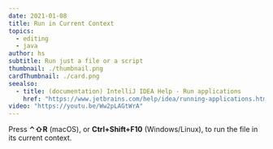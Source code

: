 ```yaml
---
date: 2021-01-08
title: Run in Current Context
topics:
  - editing
  - java
author: hs
subtitle: Run just a file or a script
thumbnail: ./thumbnail.png
cardThumbnail: ./card.png
seealso:
  - title: (documentation) IntelliJ IDEA Help - Run applications
    href: "https://www.jetbrains.com/help/idea/running-applications.html"
video: "https://youtu.be/Ww2pLAGtWrA"
---
```


Press **⌃⇧R** (macOS), or **Ctrl+Shift+F10** (Windows/Linux), to run the file in its current context.
